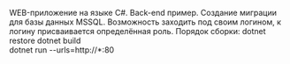 WEB-приложение на языке C#. Back-end пример. Создание миграции для базы данных MSSQL. Возможность заходить под своим логином, к логину присваивается определённая роль.
Порядок сборки:
dotnet restore
dotnet build   
dotnet run --urls=http://*:80  
